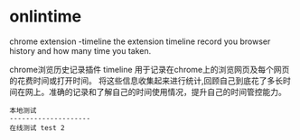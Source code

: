 onlintime
=========

chrome extension -timeline 
the extension  timeline record you browser history and how many time you taken.


chrome浏览历史记录插件 timeline 用于记录在chrome上的浏览网页及每个网页的花费时间或打开时间。
将这些信息收集起来进行统计,回顾自己到底花了多长时间在网上。准确的记录和了解自己的时间使用情况，提升自己的时间管控能力。

```
本地测试 
--------------------  
在线测试 test 2 
```


 
